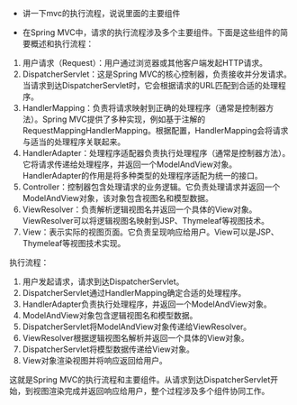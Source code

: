- 讲一下mvc的执行流程，说说里面的主要组件

- 在Spring MVC中，请求的执行流程涉及多个主要组件。下面是这些组件的简要概述和执行流程： 

1. 用户请求（Request）：用户通过浏览器或其他客户端发起HTTP请求。 
2. DispatcherServlet：这是Spring MVC的核心控制器，负责接收并分发请求。当请求到达DispatcherServlet时，它会根据请求的URL匹配到合适的处理程序。 
3. HandlerMapping：负责将请求映射到正确的处理程序（通常是控制器方法）。Spring MVC提供了多种实现，例如基于注解的RequestMappingHandlerMapping。根据配置，HandlerMapping会将请求与适当的处理程序关联起来。 
4. HandlerAdapter：处理程序适配器负责执行处理程序（通常是控制器方法）。它将请求传递给处理程序，并返回一个ModelAndView对象。HandlerAdapter的作用是将多种类型的处理程序适配为统一的接口。 
5. Controller：控制器包含处理请求的业务逻辑。它负责处理请求并返回一个ModelAndView对象，该对象包含视图名和模型数据。 
6. ViewResolver：负责解析逻辑视图名并返回一个具体的View对象。ViewResolver可以将逻辑视图名映射到JSP、Thymeleaf等视图技术。 
7. View：表示实际的视图页面。它负责呈现响应给用户。View可以是JSP、Thymeleaf等视图技术实现。

执行流程：

1. 用户发起请求，请求到达DispatcherServlet。
2. DispatcherServlet通过HandlerMapping确定合适的处理程序。
3. HandlerAdapter负责执行处理程序，并返回一个ModelAndView对象。
4. ModelAndView对象包含逻辑视图名和模型数据。
5. DispatcherServlet将ModelAndView对象传递给ViewResolver。
6. ViewResolver根据逻辑视图名解析并返回一个具体的View对象。
7. DispatcherServlet将模型数据传递给View对象。
8. View对象渲染视图并将响应返回给用户。

这就是Spring MVC的执行流程和主要组件。从请求到达DispatcherServlet开始，到视图渲染完成并返回响应给用户，整个过程涉及多个组件协同工作。

